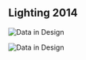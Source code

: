 ## Lighting 2014

![Data in Design](https://namjulee.github.io/njs-lab-public/project/2014-screen-lighting/2014-screen-lighting.jpg)

![Data in Design](https://namjulee.github.io/njs-lab-public/project/2014-screen-lighting/2014-screen-lighting-01.jpg)